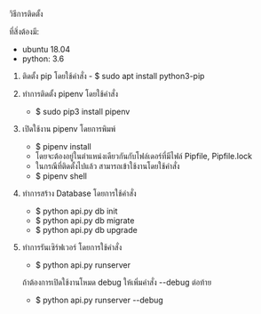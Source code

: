 วิธีการติดตั้ง

ที่สิ่งต้องมี:
- ubuntu 18.04
- python: 3.6

1. ติดตั้ง pip โดยใช้คำสั่ง - $ sudo apt install python3-pip
2. ทำการติดตั้ง pipenv โดยใช้คำสั่ง 
    - $ sudo pip3 install pipenv
3. เปิดใช้งาน pipenv โดยการพิมพ์ 
    - $ pipenv install
    - โดยจะต้องอยู่ในตำแหน่งเดียวกันกับโฟล์เดอร์ที่มีไฟล์ Pipfile, Pipfile.lock
    - ในกรณีที่ติดตั้งไปแล้ว สามารถเข้าใช้งานโดยใช้คำสั่ง
    - $ pipenv shell 
4. ทำการสร้าง Database โดยการใช้คำสั่ง 
    - $ python api.py db init
    - $ python api.py db migrate
    - $ python api.py db upgrade

5. ทำการรันเซิร์ฟเวอร์ โดยการใช้คำสั่ง
    - $ python api.py runserver 
    
    ถ้าต้องการเปิดใช้งานโหมด debug ให้เพิ่มคำสั่ง --debug ต่อท้าย
    - $ python api.py runserver --debug
